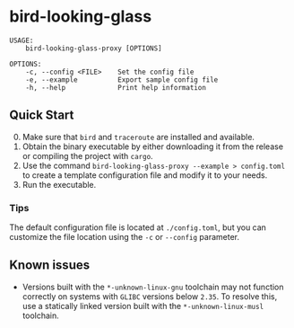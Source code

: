 # bird-looking-glass
```
USAGE:
    bird-looking-glass-proxy [OPTIONS]

OPTIONS:
    -c, --config <FILE>    Set the config file
    -e, --example          Export sample config file
    -h, --help             Print help information
```
## Quick Start
0. Make sure that `bird` and `traceroute` are installed and available.
1. Obtain the binary executable by either downloading it from the release or compiling the project with `cargo`.
2. Use the command `bird-looking-glass-proxy --example > config.toml` to create a template configuration file and modify it to your needs.
3. Run the executable.

### Tips
The default configuration file is located at `./config.toml`, but you can customize the file location using the `-c` or `--config` parameter.

## Known issues
* Versions built with the `*-unknown-linux-gnu` toolchain may not function correctly on systems with `GLIBC` versions below `2.35`. To resolve this, use a statically linked version built with the `*-unknown-linux-musl` toolchain.

